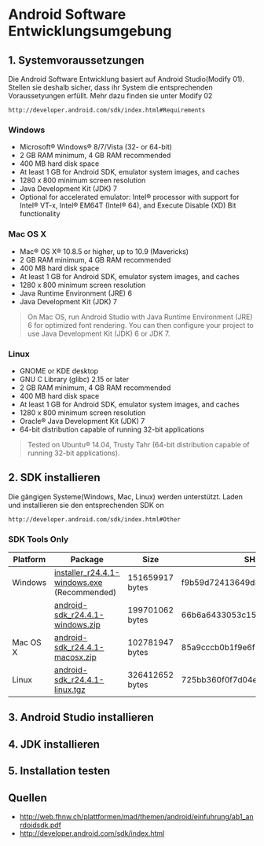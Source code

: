 # Android Software Entwicklungsumgebung

## 1. Systemvoraussetzungen
Die Android Software Entwicklung basiert auf Android Studio(Modify 01). Stellen sie deshalb sicher, dass ihr System die entsprechenden Voraussetyungen erfüllt. Mehr dazu finden sie unter
Modify 02
```
http://developer.android.com/sdk/index.html#Requirements
```
### Windows
- Microsoft® Windows® 8/7/Vista (32- or 64-bit)
- 2 GB RAM minimum, 4 GB RAM recommended
- 400 MB hard disk space
- At least 1 GB for Android SDK, emulator system images, and caches
- 1280 x 800 minimum screen resolution
- Java Development Kit (JDK) 7
- Optional for accelerated emulator: Intel® processor with support for Intel® VT-x, Intel® EM64T (Intel® 64), and Execute Disable (XD) Bit functionality

### Mac OS X
- Mac® OS X® 10.8.5 or higher, up to 10.9 (Mavericks)
- 2 GB RAM minimum, 4 GB RAM recommended
- 400 MB hard disk space
- At least 1 GB for Android SDK, emulator system images, and caches
- 1280 x 800 minimum screen resolution
- Java Runtime Environment (JRE) 6
- Java Development Kit (JDK) 7
>On Mac OS, run Android Studio with Java Runtime Environment (JRE) 6 for optimized font rendering. You can then configure your project to use Java Development Kit (JDK) 6 or JDK 7.

### Linux
- GNOME or KDE desktop
- GNU C Library (glibc) 2.15 or later
- 2 GB RAM minimum, 4 GB RAM recommended
- 400 MB hard disk space
- At least 1 GB for Android SDK, emulator system images, and caches
- 1280 x 800 minimum screen resolution
- Oracle® Java Development Kit (JDK) 7
- 64-bit distribution capable of running 32-bit applications
>Tested on Ubuntu® 14.04, Trusty Tahr (64-bit distribution capable of running 32-bit applications).


## 2. SDK installieren
Die gängigen Systeme(Windows, Mac, Linux) werden unterstützt. Laden und installieren sie den entsprechenden SDK on
```
http://developer.android.com/sdk/index.html#Other
```
### SDK Tools Only
| Platform | Package | Size | SHA-1 Checksum |
|---|---|---|---|
| Windows | [installer_r24.4.1-windows.exe](http://dl.google.com/android/installer_r24.4.1-windows.exe) (Recommended) | 151659917 bytes |f9b59d72413649d31e633207e31f456443e7ea0b |
| | [android-sdk_r24.4.1-windows.zip](http://dl.google.com/android/android-sdk_r24.4.1-windows.zip) | 199701062 bytes | 66b6a6433053c152b22bf8cab19c0f3fef4eba49|
| Mac OS X | [android-sdk_r24.4.1-macosx.zip](http://dl.google.com/android/android-sdk_r24.4.1-macosx.zip) | 102781947 bytes | 85a9cccb0b1f9e6f1f616335c5f07107553840cd |
|Linux|[android-sdk_r24.4.1-linux.tgz](http://dl.google.com/android/android-sdk_r24.4.1-linux.tgz)|326412652 bytes|725bb360f0f7d04eaccff5a2d57abdd49061326d|

## 3. Android Studio installieren


## 4. JDK installieren


## 5. Installation testen


## Quellen
- http://web.fhnw.ch/plattformen/mad/themen/android/einfuhrung/ab1_anrdoidsdk.pdf
- http://developer.android.com/sdk/index.html
